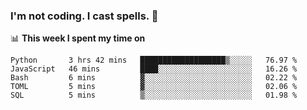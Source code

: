 ### I'm not coding. I cast spells. 🎩

📊 **This week I spent my time on**
<!--START_SECTION:waka-->
```text
Python       3 hrs 42 mins   ███████████████████▒░░░░░   76.97 % 
JavaScript   46 mins         ████░░░░░░░░░░░░░░░░░░░░░   16.26 % 
Bash         6 mins          ▓░░░░░░░░░░░░░░░░░░░░░░░░   02.22 % 
TOML         5 mins          ▓░░░░░░░░░░░░░░░░░░░░░░░░   02.06 % 
SQL          5 mins          ▒░░░░░░░░░░░░░░░░░░░░░░░░   01.98 % 
```
<!--END_SECTION:waka-->
